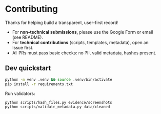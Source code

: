 # Contributing

Thanks for helping build a transparent, user-first record!

- For **non-technical submissions**, please use the Google Form or email (see README).
- For **technical contributions** (scripts, templates, metadata), open an Issue first.
- All PRs must pass basic checks: no PII, valid metadata, hashes present.

## Dev quickstart

```bash
python -m venv .venv && source .venv/bin/activate
pip install -r requirements.txt
```

Run validators:

```bash
python scripts/hash_files.py evidence/screenshots
python scripts/validate_metadata.py data/cleaned
```
